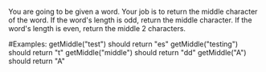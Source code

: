 You are going to be given a word. Your job is to return the middle character of the word. If the word's length is odd, return the middle character. If the word's length is even, return the middle 2 characters.

#Examples:
getMiddle("test") should return "es"
getMiddle("testing") should return "t"
getMiddle("middle") should return "dd"
getMiddle("A") should return "A"

